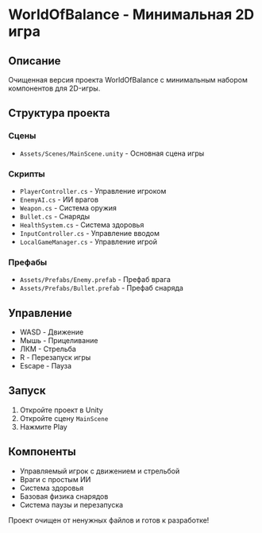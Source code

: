# WorldOfBalance - Минимальная 2D игра

## Описание
Очищенная версия проекта WorldOfBalance с минимальным набором компонентов для 2D-игры.

## Структура проекта

### Сцены
- `Assets/Scenes/MainScene.unity` - Основная сцена игры

### Скрипты
- `PlayerController.cs` - Управление игроком
- `EnemyAI.cs` - ИИ врагов
- `Weapon.cs` - Система оружия
- `Bullet.cs` - Снаряды
- `HealthSystem.cs` - Система здоровья
- `InputController.cs` - Управление вводом
- `LocalGameManager.cs` - Управление игрой

### Префабы
- `Assets/Prefabs/Enemy.prefab` - Префаб врага
- `Assets/Prefabs/Bullet.prefab` - Префаб снаряда

## Управление
- WASD - Движение
- Мышь - Прицеливание
- ЛКМ - Стрельба
- R - Перезапуск игры
- Escape - Пауза

## Запуск
1. Откройте проект в Unity
2. Откройте сцену `MainScene`
3. Нажмите Play

## Компоненты
- Управляемый игрок с движением и стрельбой
- Враги с простым ИИ
- Система здоровья
- Базовая физика снарядов
- Система паузы и перезапуска

Проект очищен от ненужных файлов и готов к разработке! 